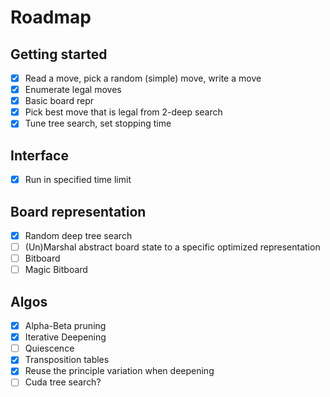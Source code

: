 # Roadmap

## Getting started

- [X] Read a move, pick a random (simple) move, write a move
- [X] Enumerate legal moves
- [X] Basic board repr
- [X] Pick best move that is legal from 2-deep search
- [X] Tune tree search, set stopping time

## Interface

- [X] Run in specified time limit

## Board representation

- [X] Random deep tree search
- [ ] (Un)Marshal abstract board state to a specific optimized representation
- [ ] Bitboard
- [ ] Magic Bitboard

## Algos

- [X] Alpha-Beta pruning
- [X] Iterative Deepening
- [ ] Quiescence
- [X] Transposition tables
- [X] Reuse the principle variation when deepening
- [ ] Cuda tree search?
